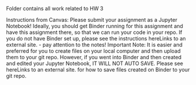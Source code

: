 Folder contains all work related to HW 3



Instructions from Canvas:
Please submit your assignment as a Jupyter Notebook! Ideally, you should get Binder running for this assignment and have this assignment there, 
so that we can run your code in your repo. If you do not have Binder set up, please see the instructions hereLinks to an external site. - pay attention to the notes!
Important Note:
It is easier and preferred for you to create files on your local computer and then upload them to your git repo. However, if you went into Binder and then created and 
edited your Jupyter Notebook, IT WILL NOT AUTO SAVE. Please see hereLinks to an external site. for how to save files created on Binder to your git repo.
